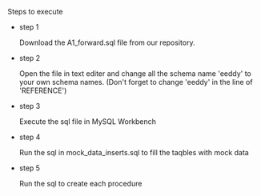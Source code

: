 Steps to execute

- step 1
    
    Download the A1_forward.sql file from our repository.
    
- step 2
    
    Open the file in text editer and change all the schema name 'eeddy'
    to your own schema names. 
    (Don't forget to change 'eeddy' in the line of 'REFERENCE')
    
- step 3 
    
    Execute the sql file in MySQL Workbench

- step 4

    Run the sql in mock_data_inserts.sql to fill the taqbles with mock data

- step 5
     
    Run the sql to create each procedure 
